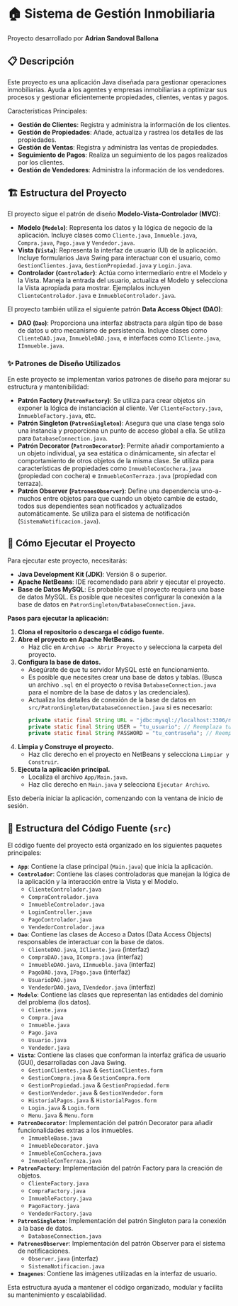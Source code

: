 # 🏠 Sistema de Gestión Inmobiliaria

Proyecto desarrollado por **Adrian Sandoval Ballona**

## 📋 Descripción

Este proyecto es una aplicación Java diseñada para gestionar operaciones inmobiliarias. Ayuda a los agentes y empresas inmobiliarias a optimizar 
sus procesos y gestionar eficientemente propiedades, clientes, ventas y pagos.

Características Principales:
- **Gestión de Clientes**: Registra y administra la información de los clientes.
- **Gestión de Propiedades**: Añade, actualiza y rastrea los detalles de las propiedades.
- **Gestión de Ventas**: Registra y administra las ventas de propiedades.
- **Seguimiento de Pagos**: Realiza un seguimiento de los pagos realizados por los clientes.
- **Gestión de Vendedores**: Administra la información de los vendedores.

## 🏗️ Estructura del Proyecto

El proyecto sigue el patrón de diseño **Modelo-Vista-Controlador (MVC)**:

- **Modelo (`Modelo`)**: Representa los datos y la lógica de negocio de la aplicación. Incluye clases como `Cliente.java`, `Inmueble.java`, `Compra.java`, `Pago.java` y `Vendedor.java`.
- **Vista (`Vista`)**: Representa la interfaz de usuario (UI) de la aplicación. Incluye formularios Java Swing para interactuar con el usuario, como `GestionClientes.java`, `GestionPropiedad.java` y `Login.java`.
- **Controlador (`Controlador`)**: Actúa como intermediario entre el Modelo y la Vista. Maneja la entrada del usuario, actualiza el Modelo y selecciona la Vista apropiada para mostrar. Ejemplalos incluyen `ClienteControlador.java` e `InmuebleControlador.java`.

El proyecto también utiliza el siguiente patrón **Data Access Object (DAO)**:

- **DAO (`Dao`)**: Proporciona una interfaz abstracta para algún tipo de base de datos u otro mecanismo de persistencia. Incluye clases como `ClienteDAO.java`, `InmuebleDAO.java`, e interfaces como `ICliente.java`, `IInmueble.java`.

### ✨ Patrones de Diseño Utilizados

En este proyecto se implementan varios patrones de diseño para mejorar su estructura y mantenibilidad:

- **Patrón Factory (`PatronFactory`)**: Se utiliza para crear objetos sin exponer la lógica de instanciación al cliente. Ver `ClienteFactory.java`, `InmuebleFactory.java`, etc.
- **Patrón Singleton (`PatronSingleton`)**: Asegura que una clase tenga solo una instancia y proporciona un punto de acceso global a ella. Se utiliza para `DatabaseConnection.java`.
- **Patrón Decorator (`PatronDecorator`)**: Permite añadir comportamiento a un objeto individual, ya sea estática o dinámicamente, sin afectar el comportamiento de otros objetos de la misma clase. Se utiliza para características de propiedades como `InmuebleConCochera.java` (propiedad con cochera) e `InmuebleConTerraza.java` (propiedad con terraza).
- **Patrón Observer (`PatronesObserver`)**: Define una dependencia uno-a-muchos entre objetos para que cuando un objeto cambie de estado, todos sus dependientes sean notificados y actualizados automáticamente. Se utiliza para el sistema de notificación (`SistemaNotificacion.java`).

## 🚀 Cómo Ejecutar el Proyecto

Para ejecutar este proyecto, necesitarás:

- **Java Development Kit (JDK)**: Versión 8 o superior.
- **Apache NetBeans**: IDE recomendado para abrir y ejecutar el proyecto.
- **Base de Datos MySQL**: Es probable que el proyecto requiera una base de datos MySQL. Es posible que necesites configurar la conexión a la base de datos en `PatronSingleton/DatabaseConnection.java`.

**Pasos para ejecutar la aplicación:**

1.  **Clona el repositorio o descarga el código fuente.**
2.  **Abre el proyecto en Apache NetBeans.**
    - Haz clic en `Archivo -> Abrir Proyecto` y selecciona la carpeta del proyecto.
3.  **Configura la base de datos.**
    - Asegúrate de que tu servidor MySQL esté en funcionamiento.
    - Es posible que necesites crear una base de datos y tablas. (Busca un archivo `.sql` en el proyecto o revisa `DatabaseConnection.java` para el nombre de la base de datos y las credenciales).
    - Actualiza los detalles de conexión de la base de datos en `src/PatronSingleton/DatabaseConnection.java` si es necesario:
      ```java
      private static final String URL = "jdbc:mysql://localhost:3306/nombre_de_tu_base_de_datos"; // Reemplaza nombre_de_tu_base_de_datos
      private static final String USER = "tu_usuario"; // Reemplaza tu_usuario
      private static final String PASSWORD = "tu_contraseña"; // Reemplaza tu_contraseña
      ```
4.  **Limpia y Construye el proyecto.**
    - Haz clic derecho en el proyecto en NetBeans y selecciona `Limpiar y Construir`.
5.  **Ejecuta la aplicación principal.**
    - Localiza el archivo `App/Main.java`.
    - Haz clic derecho en `Main.java` y selecciona `Ejecutar Archivo`.

Esto debería iniciar la aplicación, comenzando con la ventana de inicio de sesión.

## 📂 Estructura del Código Fuente (`src`)

El código fuente del proyecto está organizado en los siguientes paquetes principales:

- **`App`**: Contiene la clase principal (`Main.java`) que inicia la aplicación.
- **`Controlador`**: Contiene las clases controladoras que manejan la lógica de la aplicación y la interacción entre la Vista y el Modelo.
    - `ClienteControlador.java`
    - `CompraControlador.java`
    - `InmuebleControlador.java`
    - `LoginController.java`
    - `PagoControlador.java`
    - `VendedorControlador.java`
- **`Dao`**: Contiene las clases de Acceso a Datos (Data Access Objects) responsables de interactuar con la base de datos.
    - `ClienteDAO.java`, `ICliente.java` (interfaz)
    - `CompraDAO.java`, `ICompra.java` (interfaz)
    - `InmuebleDAO.java`, `IInmueble.java` (interfaz)
    - `PagoDAO.java`, `IPago.java` (interfaz)
    - `UsuarioDAO.java`
    - `VendedorDAO.java`, `IVendedor.java` (interfaz)
- **`Modelo`**: Contiene las clases que representan las entidades del dominio del problema (los datos).
    - `Cliente.java`
    - `Compra.java`
    - `Inmueble.java`
    - `Pago.java`
    - `Usuario.java`
    - `Vendedor.java`
- **`Vista`**: Contiene las clases que conforman la interfaz gráfica de usuario (GUI), desarrolladas con Java Swing.
    - `GestionClientes.java` & `GestionClientes.form`
    - `GestionCompra.java` & `GestionCompra.form`
    - `GestionPropiedad.java` & `GestionPropiedad.form`
    - `GestionVendedor.java` & `GestionVendedor.form`
    - `HistorialPagos.java` & `HistorialPagos.form`
    - `Login.java` & `Login.form`
    - `Menu.java` & `Menu.form`
- **`PatronDecorator`**: Implementación del patrón Decorator para añadir funcionalidades extras a los inmuebles.
    - `InmuebleBase.java`
    - `InmuebleDecorator.java`
    - `InmuebleConCochera.java`
    - `InmuebleConTerraza.java`
- **`PatronFactory`**: Implementación del patrón Factory para la creación de objetos.
    - `ClienteFactory.java`
    - `CompraFactory.java`
    - `InmuebleFactory.java`
    - `PagoFactory.java`
    - `VendedorFactory.java`
- **`PatronSingleton`**: Implementación del patrón Singleton para la conexión a la base de datos.
    - `DatabaseConnection.java`
- **`PatronesObserver`**: Implementación del patrón Observer para el sistema de notificaciones.
    - `Observer.java` (interfaz)
    - `SistemaNotificacion.java`
- **`Imagenes`**: Contiene las imágenes utilizadas en la interfaz de usuario.

Esta estructura ayuda a mantener el código organizado, modular y facilita su mantenimiento y escalabilidad.

